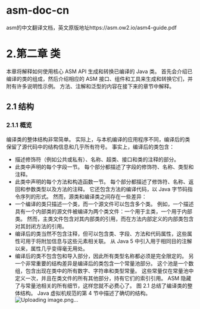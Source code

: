 # asm-doc-cn
asm的中文翻译文档，英文原版地址https://asm.ow2.io/asm4-guide.pdf

# 2.第二章 类
本章将解释如何使用核心 ASM API 生成和转换已编译的 Java 类。 首先会介绍已编译的类的组成，然后介绍相应的 ASM 接口、组件和工具来生成和转换它们，并附有许多说明性示例。 方法、注解和泛型的内容在接下来的章节中解释。
## 2.1 结构
### 2.1.1 概览
编译类的整体结构非常简单。 实际上，与本机编译的应用程序不同，编译后的类保留了源代码中的结构信息和几乎所有符号。 事实上，编译后的类包含：
- 描述修饰符（例如公共或私有）、名称、超类、接口和类的注释的部分。
- 此类中声明的每个字段一节。 每个部分都描述了字段的修饰符、名称、类型和注释。
- 此类中声明的每个方法和构造函数一节。 每个部分都描述了修饰符、名称、返回和参数类型以及方法的注释。 它还包含方法的编译代码，以 Java 字节码指令序列的形式。
然而，源类和编译类之间存在一些差异：
- 一个编译的类只描述一个类，而一个源文件可以包含多个类。 例如，一个描述具有一个内部类的源文件被编译为两个类文件：一个用于主类，一个用于内部类。 然而，主类文件包含对其内部类的引用，而在方法内部定义的内部类包含对其封闭方法的引用。
- 编译后的类当然不包含注释，但可以包含类、字段、方法和代码属性，这些属性可用于将附加信息与这些元素相关联。 从 Java 5 中引入用于相同目的注解以来，属性几乎变得毫无用处。
- 编译后的类不包含包和导入部分，因此所有类型名称都必须是完全限定的。
另一个非常重要的结构差异是编译后的类包含一个常量池部分。 这个池是一个数组，包含出现在类中的所有数字、字符串和类型常量。 这些常量仅在常量池中定义一次，并且在类文件的所有其他部分，持有它们的索引引用。 ASM 隐藏了与常量池相关的所有细节，这样您就不必费心了。 图 2.1 总结了编译类的整体结构。 Java 虚拟机规范的第 4 节中描述了确切的结构。
![Uploading image.png…]()

